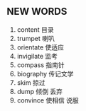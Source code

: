 ## NEW WORDS

1. content 目录
2. trumpet 喇叭
3. orientate 使适应
4. invigilate 监考
5. compass 指南针
6. biography 传记文学
7. skim 掠过
8. dump 倾倒 丢弃
9. convince 使相信 说服
